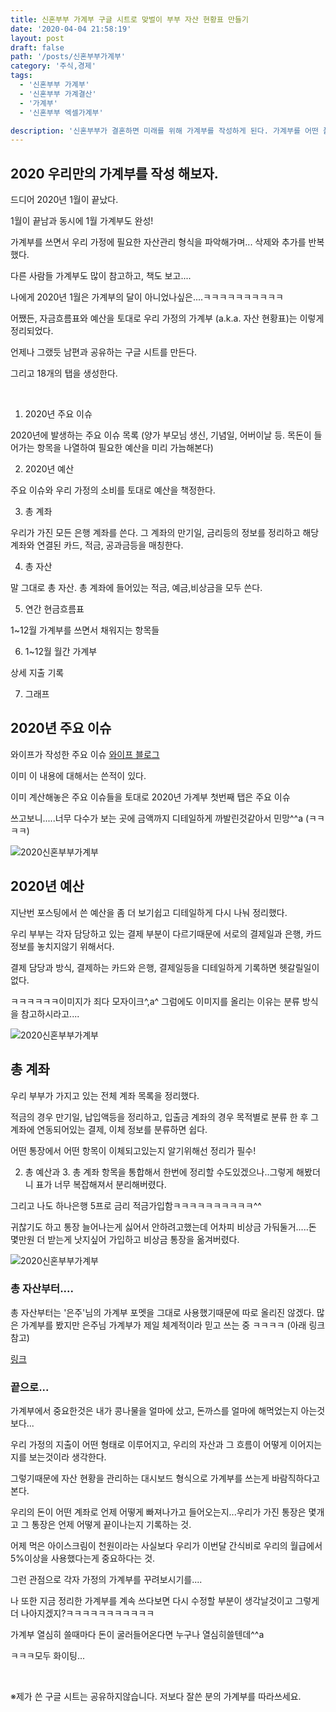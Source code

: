 ```yaml
---
title: 신혼부부 가계부 구글 시트로 맞벌이 부부 자산 현황표 만들기
date: '2020-04-04 21:58:19'
layout: post
draft: false
path: '/posts/신혼부부가계부'
category: '주식,경제'
tags:
  - '신혼부부 가계부'
  - '신혼부부 가계결산'
  - '가계부'
  - '신혼부부 엑셀가계부'

description: '신혼부부가 결혼하면 미래를 위해 가계부를 작성하게 된다. 가계부를 어떤 플랫폼에 쓸까 고민중에 엑셀에 가계부를 쓸까? 구글 시트에 쓸까 고민중이다.'
---
```


## 2020 우리만의 가계부를 작성 해보자.

드디어 2020년 1월이 끝났다.

1월이 끝남과 동시에 1월 가계부도 완성!

가계부를 쓰면서 우리 가정에 필요한 자산관리 형식을 파악해가며... 삭제와 추가를 반복했다.

다른 사람들 가계부도 많이 참고하고, 책도 보고....

나에게 2020년 1월은 가계부의 달이 아니었나싶은....ㅋㅋㅋㅋㅋㅋㅋㅋㅋㅋ

어쨌든, 자금흐름표와 예산을 토대로 우리 가정의 가계부 (a.k.a. 자산 현황표)는 이렇게 정리되었다.

언제나 그랬듯 남편과 공유하는 구글 시트를 만든다.

그리고 18개의 탭을 생성한다.

​

1. 2020년 주요 이슈

2020년에 발생하는 주요 이슈 목록 (양가 부모님 생신, 기념일, 어버이날 등. 목돈이 들어가는 항목을 나열하여 필요한 예산을 미리 가늠해본다)

2. 2020년 예산

주요 이슈와 우리 가정의 소비를 토대로 예산을 책정한다.

3. 총 계좌

우리가 가진 모든 은행 계좌를 쓴다. 그 계좌의 만기일, 금리등의 정보를 정리하고 해당 계좌와 연결된 카드, 적금, 공과금등을 매칭한다.

4. 총 자산

말 그대로 총 자산. 총 계좌에 들어있는 적금, 예금,비상금을 모두 쓴다.

5. 연간 현금흐름표

1~12월 가계부를 쓰면서 채워지는 항목들

6. 1~12월 월간 가계부

상세 지출 기록

7. 그래프

## 2020년 주요 이슈

와이프가 작성한 주요 이슈 [와이프 블로그](https://blog.naver.com/jovely55/221780855436)

이미 이 내용에 대해서는 쓴적이 있다.

이미 계산해놓은 주요 이슈들을 토대로 2020년 가계부 첫번째 탭은 주요 이슈

쓰고보니.....너무 다수가 보는 곳에 금액까지 디테일하게 까발린것같아서 민망^^a (ㅋㅋㅋㅋ)

![2020신혼부부가계부](./2020신혼부부가계부.png)

## 2020년 예산

지난번 포스팅에서 쓴 예산을 좀 더 보기쉽고 디테일하게 다시 나눠 정리했다.

우리 부부는 각자 담당하고 있는 결제 부분이 다르기때문에 서로의 결제일과 은행, 카드 정보를 놓치지않기 위해서다.

결제 담당과 방식, 결제하는 카드와 은행, 결제일등을 디테일하게 기록하면 헷갈릴일이 없다.

ㅋㅋㅋㅋㅋㅋ이미지가 죄다 모자이크^,a^ 그럼에도 이미지를 올리는 이유는 분류 방식을 참고하시라고....

![2020신혼부부가계부](./2020신혼부부가계부2.png)

## 총 계좌

우리 부부가 가지고 있는 전체 계좌 목록을 정리했다.

적금의 경우 만기일, 납입액등을 정리하고, 입출금 계좌의 경우 목적별로 분류 한 후 그 계좌에 연동되어있는 결제, 이체 정보를 분류하면 쉽다.

어떤 통장에서 어떤 항목이 이체되고있는지 알기위해선 정리가 필수!

2. 총 예산과 3. 총 계좌 항목을 통합해서 한번에 정리할 수도있겠으나..그렇게 해봤더니 표가 너무 복잡해져서 분리해버렸다.

그리고 나도 하나은행 5프로 금리 적금가입함ㅋㅋㅋㅋㅋㅋㅋㅋㅋㅋ^^

귀찮기도 하고 통장 늘어나는게 싫어서 안하려고했는데 어차피 비상금 가둬둘거.....돈 몇만원 더 받는게 낫지싶어 가입하고 비상금 통장을 옮겨버렸다.

![2020신혼부부가계부](./2020신혼부부가계부3.png)

### 총 자산부터....

총 자산부터는 '은주'님의 가계부 포멧을 그대로 사용했기때문에 따로 올리진 않겠다. 많은 가계부를 봤지만 은주님 가계부가 제일 체계적이라 믿고 쓰는 중 ㅋㅋㅋㅋ (아래 링크 참고)

[링크](https://blog.naver.com/ej5824486/221751281465)

### 끝으로...

가계부에서 중요한것은 내가 콩나물을 얼마에 샀고, 돈까스를 얼마에 해먹었는지 아는것보다...

우리 가정의 지출이 어떤 형태로 이루어지고, 우리의 자산과 그 흐름이 어떻게 이어지는지를 보는것이라 생각한다.

그렇기때문에 자산 현황을 관리하는 대시보드 형식으로 가계부를 쓰는게 바람직하다고 본다.

우리의 돈이 어떤 계좌로 언제 어떻게 빠져나가고 들어오는지...우리가 가진 통장은 몇개고 그 통장은 언제 어떻게 끝이나는지 기록하는 것.

어제 먹은 아이스크림이 천원이라는 사실보다 우리가 이번달 간식비로 우리의 월급에서 5%이상을 사용했다는게 중요하다는 것.

그런 관점으로 각자 가정의 가계부를 꾸려보시기를....

나 또한 지금 정리한 가계부를 계속 쓰다보면 다시 수정할 부분이 생각날것이고 그렇게 더 나아지겠지?ㅋㅋㅋㅋㅋㅋㅋㅋㅋㅋㅋ

가계부 열심히 쓸때마다 돈이 굴러들어온다면 누구나 열심히쓸텐데^^a

ㅋㅋㅋ모두 화이팅...

​

※제가 쓴 구글 시트는 공유하지않습니다. 저보다 잘쓴 분의 가계부를 따라쓰세요.
